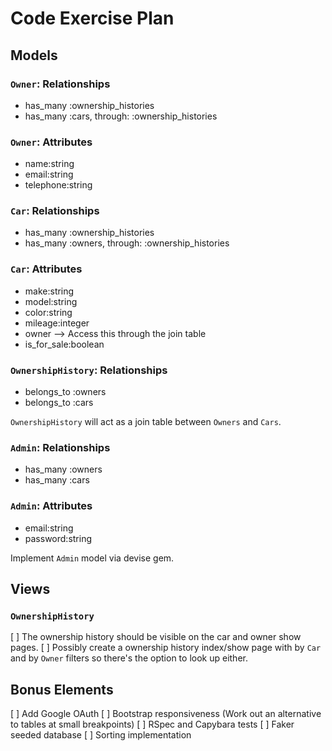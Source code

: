 # Code Exercise Plan

## Models

### `Owner`: Relationships

- has_many :ownership_histories
- has_many :cars, through: :ownership_histories

### `Owner`: Attributes

- name:string
- email:string
- telephone:string

### `Car`: Relationships

- has_many :ownership_histories
- has_many :owners, through: :ownership_histories

### `Car`: Attributes

- make:string
- model:string
- color:string
- mileage:integer
- owner --> Access this through the join table
- is_for_sale:boolean

### `OwnershipHistory`: Relationships

- belongs_to :owners
- belongs_to :cars

`OwnershipHistory` will act as a join table between `Owners` and `Cars`.

### `Admin`: Relationships

- has_many :owners
- has_many :cars

### `Admin`: Attributes

- email:string
- password:string

Implement `Admin` model via devise gem.

## Views

### `OwnershipHistory`

[ ] The ownership history should be visible on the car and owner show pages.
[ ] Possibly create a ownership history index/show page with by `Car` and by `Owner` filters so there's the option to look up either.

## Bonus Elements

[ ] Add Google OAuth
[ ] Bootstrap responsiveness (Work out an alternative to tables at small breakpoints)
[ ] RSpec and Capybara tests
[ ] Faker seeded database
[ ] Sorting implementation
